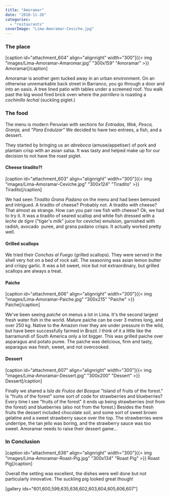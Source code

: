 ```yaml
---
title: "Amoramar"
date: "2018-11-26"
categories: 
  - "restaurants"
coverImage: "Lima-Amoramar-Ceviche.jpg"
---
```


### The place

\[caption id="attachment\_604" align="alignright" width="300"\]{{< img "images/Lima-Amoramar-Amaromar.jpg" "300x159" "Amoramar" >}} Amoramar\[/caption\]

Amoramar is another gem tucked away in an urban environment. On an otherwise unremarkable back street in Barranco, you go through a door and into an oasis. A tree lined patio with tables under a screened roof. You walk past the big wood fired brick oven where the _parrillero_ is roasting a _cochinillo lechal_ (suckling piglet.)

### The food

The menu is modern Peruvian with sections for _Entradas, Wok, Pesca, Granja,_ and _"Para Endulzar"_ We decided to have two entrees, a fish, and a dessert.

They started by bringing us an _abreboca_ (amuse/appetiser) of pork and plantain crisp with an asian salsa. It was tasty and helped make up for our decision to not have the roast piglet.

#### Cheese tiradito?!

\[caption id="attachment\_603" align="alignright" width="300"\]{{< img "images/Lima-Amoramar-Ceviche.jpg" "300x124" "Tiradito" >}} Tiradito\[/caption\]

We had seen _Tiradito Grana Padano_ on the menu and had been bemused and intrigued. A tiradito of cheese? Probably not. A tiradito _with_ cheese? That almost as strange. How can you pair raw fish with cheese? Ok, we had to try it. It was a tiradito of seared scallop and white fish dressed with a _leche de tigre_ ("tiger's milk" juice for ceviche) emulsion, garnished with radish, avocado  puree, and grana padano crisps. It actually worked pretty well.

#### Grilled scallops

We tried their _Conchas al Fuego_ (grilled scallops). They were served in the shell very hot on a bed of rock salt. The seasoning was asian lemon butter and crispy garlic. It was a bit sweet, nice but not extraordinary, but grilled scallops are always a treat.

#### Paiche

\[caption id="attachment\_606" align="alignright" width="300"\]{{< img "images/Lima-Amoramar-Paiche.jpg" "300x215" "Paiche" >}} Paiche\[/caption\]

We've been seeing _paiche_ on menus a lot in Lima. It's the second largest fresh water fish in the world. Mature paiche can be over 3 metres long, and over 250 kg. Native to the Amazon river they are under pressure in the wild, but have been successfully farmed in Brazil. I think of it a little like the barramundi of South America only a lot bigger. This was grilled paiche over asparagus and potato puree. The paiche was delicious, firm and tasty, asparagus was fresh, sweet, and not overcooked.

#### Dessert

\[caption id="attachment\_607" align="alignright" width="300"\]{{< img "images/Lima-Amoramar-Dessert.jpg" "300x200" "Dessert" >}} Dessert\[/caption\]

Finally we shared a _Isla de Frutos del Bosque_ "Island of fruits of the forest." Is "fruits of the forest" some sort of code for strawberries and blueberries? Every time I see "fruits of the forest" it ends up being strawberries (not from the forest) and blueberries (also not from the forest.) Besides the fresh fruits the dessert included chocolate soil, and some sort of sweet brown gelatine and a sweet strawberry sauce over the top. The strawberries were underripe, the tan jello was boring, and the strawberry sauce was too sweet. Amoramar needs to raise their dessert game...

### In Conclusion

\[caption id="attachment\_636" align="alignright" width="300"\]{{< img "images/Lima-Amoramar-Roast-Pig.jpg" "300x134" "Roast Pig" >}} Roast Pig\[/caption\]

Overall the setting was excellent, the dishes were well done but not particularly innovative. The suckling pig looked great though!

\[gallery ids="601,600,599,635,636,602,603,604,605,606,607"\]
